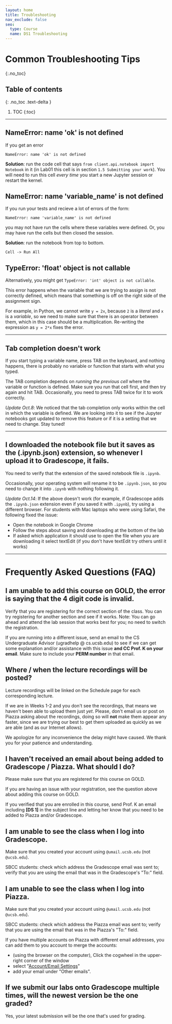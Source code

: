 ```yaml
---
layout: home
title: Troubleshooting
nav_exclude: false
seo:
  type: Course
  name: DS1 Troubleshooting
---
```


# Common Troubleshooting Tips
{:.no_toc}

## Table of contents
{: .no_toc .text-delta }

1. TOC
{:toc}

---


## NameError: name 'ok' is not defined

If you get an error
```
NameError: name 'ok' is not defined
```

**Solution**: run the code cell that says `from client.api.notebook import Notebook` in it (in Lab01 this cell is in section `1.5 Submitting your work`). You will need to run this cell _every time_ you start a new Jupyter session or restart the kernel. 


## NameError: name 'variable_name' is not defined

If you run your tests and recieve a lot of errors of the form:
```
NameError: name 'variable_name' is not defined
```
you may not have run the cells where these variables were defined. Or, you may have run the cells but then closed the session. 

**Solution**: run the notebook from top to bottom. 
```
Cell -> Run All
```

## TypeError: 'float' object is not callable

Alternatively, you might get `TypeError: 'int' object is not callable`.

This error happens when the variable that we are trying to assign is not correctly defined, which means that something is off on the right side of the assignment sign. 

For example, in Python, we cannot write `y = 2x`, because `2` is a _literal_ and `x` is a _variable_, so we need to make sure that there is an operator between them, which in this case should be a multiplication. 
Re-writing the expression as `y = 2*x` fixes the error.

-----

## Tab completion doesn't work 

If you start typing a variable name, press TAB on the keyboard, and nothing happens, there is probably no variable or function that starts with what you typed.

The TAB completion depends on _running the previous cell_ where the variable or function is defined. 
Make sure you run that cell first, and then try again and hit TAB. 
Occasionally, you need to press TAB twice for it to work correctly.

_Update Oct.8_: We noticed that the tab completion only works within the cell in which the variable is defined. 
We are looking into it to see if the Jupyter notebooks got updated to remove this feature or if it is a setting that we need to change.
Stay tuned!

------

## I downloaded the notebook file but it saves as the (.ipynb.json) extension, so whenever I upload it to Gradescope, it fails.

You need to verify that the extension of the saved notebook file is `.ipynb`.

Occasionally, your operating system will rename it to be `.ipynb.json`, so you need to change it into `.ipynb` with nothing following it.

_Update Oct.14_: If the above doesn't work (for example, if Gradescope adds the `.ipynb.json` extension even if you saved it with `.ipynb`), try using a different browser. For students with Mac laptops who were using Safari, the following fixed the issue:

* Open the notebook in Google Chrome
* Follow the steps about saving and downloading at the bottom of the lab
* If asked which application it should use to open the file when you are downloading it select textEdit (if you don't have textEdit try others until it works)


--------

# Frequently Asked Questions (FAQ)

## I am unable to add this course on GOLD, the error is saying that the 4 digit code is invalid.

Verify that you are registering for the correct section of the class.
You can try registering for another section and see if it works. Note: You can go ahead and attend the lab session that works best for you; no need to switch the registration.

If you are running into a different issue, send an email to the CS Undergraduate Advisor (ugradhelp @ cs.ucsb.edu) to see if we can get some explanation and/or assistance with this issue **and CC Prof. K on your email**. Make sure to include your **PERM number** in that email.


## Where / when the lecture recordings will be posted?

Lecture recordings will be linked on the Schedule page for each corresponding lecture. 

If we are in Weeks 1-2 and you don't see the recordings, that means we haven't been able to upload them just _yet_. 
Please, don't email us or post on Piazza asking about the recordings, doing so will **not** make them appear any faster, since we are trying our best to get them uploaded as quickly as we are able (and as our Internet allows).

We apologize for any inconvenience the delay might have caused. 
We thank you for your patience and understanding. 


## I haven't received an email about being added to Gradescope / Piazza. What should I do?

Please make sure that you are registered for this course on GOLD.

If you are having an issue with your registration, see the question above about adding this course on GOLD.

If you verified that you are enrolled in this course, send Prof. K an email including **[DS 1]** in the subject line and letting her know that you need to be added to Piazza and/or Gradescope.

## I am unable to see the class when I log into Gradescope.

Make sure that you created your account using `@umail.ucsb.edu` (not `@ucsb.edu`).

SBCC students: check which address the Gradescope email was sent to; verify that you are using the email that was in the Gradescope's "To:" field.

## I am unable to see the class when I log into Piazza.

Make sure that you created your account using `@umail.ucsb.edu` (not `@ucsb.edu`).

SBCC students: check which address the Piazza email was sent to; verify that you are using the email that was in the Piazza's "To:" field.

If you have multiple accounts on Piazza with different email addresses, you can add them to you account to merge the accounts:
* (using the browser on the computer), Click the cogwheel in the upper-right corner of the window
* select "[Account/Email Settings](https://piazza.com/account_settings)"
* add your email under "Other emails".

## If we submit our labs onto Gradescope multiple times, will the newest version be the one graded? 

Yes, your latest submission will be the one that's used for grading.

